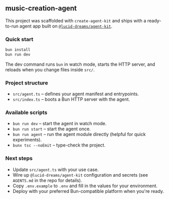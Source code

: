 ## music-creation-agent

This project was scaffolded with `create-agent-kit` and ships with a ready-to-run agent app built on [`@lucid-dreams/agent-kit`](https://www.npmjs.com/package/@lucid-dreams/agent-kit).

### Quick start

```sh
bun install
bun run dev
```

The dev command runs `bun` in watch mode, starts the HTTP server, and reloads when you change files inside `src/`.

### Project structure

- `src/agent.ts` – defines your agent manifest and entrypoints.
- `src/index.ts` – boots a Bun HTTP server with the agent.

### Available scripts

- `bun run dev` – start the agent in watch mode.
- `bun run start` – start the agent once.
- `bun run agent` – run the agent module directly (helpful for quick experiments).
- `bunx tsc --noEmit` – type-check the project.

### Next steps

- Update `src/agent.ts` with your use case.
- Wire up `@lucid-dreams/agent-kit` configuration and secrets (see `AGENTS.md` in the repo for details).
- Copy `.env.example` to `.env` and fill in the values for your environment.
- Deploy with your preferred Bun-compatible platform when you're ready.

